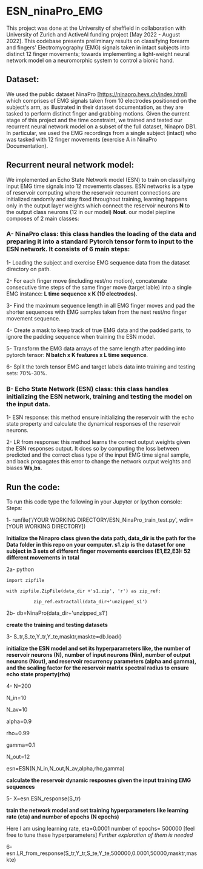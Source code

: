 # ESN_ninaPro_EMG

This project was done at the University of sheffield in collaboration with University of Zurich and ActiveAI funding project [May 2022 - August 2022]. This codebase presents preliminary results
on classifying forearm and fingers' Electromyography (EMG) signals taken in intact subjects into distinct 12 finger movements; towards implementing a light-weight neural network model 
on a neuromorphic system to control a bionic hand. 

 ## Dataset: 
 We used the public dataset NinaPro [https://ninapro.hevs.ch/index.html] which comprises of EMG signals taken from 10 electrodes positioned on the subject's arm, as illustrated in their dataset documentation, as they are tasked to perform distinct finger and grabbing motions. 
Given the current stage of this project and the time constraint, we trained and tested our recurrent neural network model on a subset of the full dataset, Ninapro DB1. In particular, we used the EMG recordings from a single subject (intact) who was tasked with 12 finger movements (exercise A in NinaPro Documentation). 
 
 
 ## Recurrent neural network model: 
We implemented an Echo State Network model (ESN) to train on classifying input EMG time signals into 12 movements classes. ESN networks is a type of reservoir computing where the reservoir recurrent connections are initialized randomly and stay fixed throughout training, learning happens only in the output layer weights which connect the reservoir neurons **N** to the output class neurons (12 in our model) **Nout**.
our model piepline composes of 2 main classes:

### A- NinaPro class: this class handles the loading of the data and preparing it into a standard Pytorch tensor form to input to the ESN network. It consists of 6 main steps:

1- Loading the subject and exercise EMG sequence data from the dataset directory on path.
   
2- For each finger move (including rest/no motion), concatenate consecutive time steps of the same finger move (target lable) into a single EMG instance: **L time sequence x K (10 electrodes)**.
   
3- Find the maximum sequence length in all EMG finger moves and pad the shorter sequences with EMG samples taken from the next rest/no finger movement sequence.
   
4- Create a mask to keep track of true EMG data and the padded parts, to ignore the padding sequence when training the ESN model.
   
5- Transform the EMG data arrays of the same length after padding into pytorch tensor: **N batch x K features x L time sequence**.
   
6- Split the torch tensor EMG and target labels data into training and testing sets: 70%-30%.  

  
###  B- Echo State Network (ESN) class: this class handles initializing the ESN network, training and testing the model on the input data.

1- ESN response: this method ensure initializing the reservoir with the echo state property and calculate the dynamical responses of the reservoir neurons. 
    
2- LR from response: this method learns the correct output weights given the ESN responses output. It does so by computing the loss between predicted and the correct class type of the input EMG time signal sample, and back propagates this error to change the network output weights and biases **Ws,bs**.   

 ## Run the code: 
To run this code type the following in your Jupyter or Ipython console:
Steps: 

1- runfile('/YOUR WORKING DIRECTORY/ESN_NinaPro_train_test.py', wdir=[YOUR WORKING DIRECTORY])

**Initialize the Ninapro class given the data path, data_dir is the path for the Data folder in this repo on your computer. 
  s1.zip is the dataset for one subject in 3 sets of different finger movements exercises (E1,E2,E3): 52 different movements in total** 
  
2a- python

    import zipfile
    
    with zipfile.ZipFile(data_dir +'s1.zip', 'r') as zip_ref:
    
              zip_ref.extractall(data_dir+'unzipped_s1')
              
2b- db=NinaPro(data_dir+'unzipped_s1')

 **create the training and testing datasets**
 
3- S_tr,S_te,Y_tr,Y_te,masktr,maskte=db.load()

**initialize the ESN model and set its hyperparameters like, the number of reservoir neurons (N), number of input neurons (Nin), number of output neurons (Nout), and reservoir recurrency parameters (alpha and gamma), and the scaling factor for the reservoir matrix spectral radius to ensure echo state property(rho)** 

4- N=200

  N_in=10
  
  N_av=10
  
  alpha=0.9
  
  rho=0.99
  
  gamma=0.1
  
  N_out=12
  
  esn=ESN(N,N_in,N_out,N_av,alpha,rho,gamma)

  **calculate the reservoir dynamic resposnes given the input training EMG sequences**
  
  5- X=esn.ESN_response(S_tr)

  **train the network model and set training hyperparameters like learning rate (eta) and number of epochs (N epochs)**
  
  Here I am using learning rate, eta=0.0001
                  number of epochs= 500000
                  [feel free to tune these hyperparameters]
                  *Further exploration of them is needed*
  
  6- esn.LR_from_response(S_tr,Y_tr,S_te,Y_te,500000,0.0001,50000,masktr,maskte)
